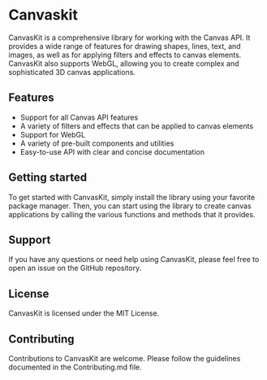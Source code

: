 # Canvaskit
CanvasKit is a comprehensive library for working with the Canvas API. It provides a wide range of features for drawing shapes, lines, text, and images, as well as for applying filters and effects to canvas elements. CanvasKit also supports WebGL, allowing you to create complex and sophisticated 3D canvas applications.

## Features
- Support for all Canvas API features
- A variety of filters and effects that can be applied to canvas elements
- Support for WebGL
- A variety of pre-built components and utilities
- Easy-to-use API with clear and concise documentation

## Getting started
To get started with CanvasKit, simply install the library using your favorite package manager. Then, you can start using the library to create canvas applications by calling the various functions and methods that it provides.

## Support
If you have any questions or need help using CanvasKit, please feel free to open an issue on the GitHub repository.

## License
CanvasKit is licensed under the MIT License.

## Contributing
Contributions to CanvasKit are welcome. Please follow the guidelines documented in the Contributing.md file.
